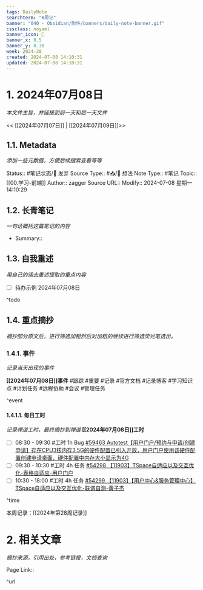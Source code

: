 ```yaml
---
tags: DailyNote
searchterm: "#周记"
banner: "040 - Obsidian/附件/banners/daily-note-banner.gif"
cssclass: noyaml
banner_icon: 💌
banner_x: 0.5
banner_y: 0.38
week: 2024-28
created: 2024-07-08 14:10:31
updated: 2024-07-08 14:10:31
---
```


# 1. 2024年07月08日

_本文件主旨，并链接到前一天和后一天文件_

<< [[2024年07月07日]] | [[2024年07月09日]]>>

## 1.1. Metadata

_添加一些元数据，方便后续搜索查看等等_

Status:: #笔记状态/🌱 发芽
Source Type:: #📥/💭 想法 
Note Type:: #笔记
Topic:: [[00.学习-前端]]
Author:: zagger
Source URL::
Modify:: 2024-07-08 星期一 14:10:29

## 1.2. 长青笔记

_一句话概括这篇笔记的内容_

- Summary::

## 1.3. 自我重述

_用自己的话去重述提取的重点内容_

- [ ] 待办示例 2024年07月08日

^todo

## 1.4. 重点摘抄

_摘抄部分原文后，进行筛选加粗然后对加粗的继续进行筛选荧光笔选出。_

### 1.4.1. 事件

_记录当天出现的事件_

**[[2024年07月08日]]事件** 
#跟踪 #重要 #记录 #官方文档 #记录博客 #学习知识点 #计划任务 #远程协助 #会议 #管理任务

^event

#### 1.4.1.1. 每日工时

_记录禅道工时，最终摘抄到禅道_
**[[2024年07月08日]]工时**
- [ ] 08:30 - 09:30 #工时  1h Bug [#59463 Autotest【用户门户/预约与申请/创建申请】存在CPU3核内存3.5G的硬件配置已引入开放，用户门户使用该硬件配置创建申请桌面，硬件配置中内存大小显示为4G](http://172.16.203.12/zentao/bug-view-59463.html?onlybody=yes)
- [ ] 09:30 - 10:30 #工时  4h 任务 [#54298 【11903】TSpace自适应以及交互优化-表格自适应-用户门户](http://172.16.203.12/zentao/task-view-54298.html?onlybody=yes)
- [ ] 10:30 - 18:00 #工时  4h 任务 [#54299 【11903】【用户中心&服务管理中心】TSpace自适应以及交互优化-联调自测-黄子杰](http://172.16.203.12/zentao/task-view-54299.html?onlybody=yes)

^time

本周记录：[[2024年第28周记录]]

# 2. 相关文章

_摘抄来源，引用出处，参考链接，文档查询_

Page Link::

^url
